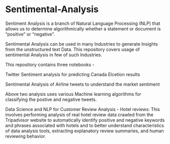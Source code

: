 # Sentimental-Analysis

Sentiment Analysis is a branch of Natural Language Processing (NLP) that allows us to
determine algorithmically whether a statement or document is “positive” or “negative”.

Sentimental Analysis can be used in many Industries to generate Insights from the unstructured text Data. This repository covers usage of  sentimental Analysis in few of such Industries.

This repository contains three notebooks - 

  Twitter Sentiment analysis for predicting Canada Elcetion results

  Sentimental Analysis of Airline tweets to understand the market sentiment

Above two analysis uses various Machine learning algorithms for classifying the postive and negative tweets.

Data Science and NLP for Customer Review Analysis - Hotel reviews: This involves performing analysis of real hotel review data crawled from the Tripadvisor website to automatically identify positive and negative keywords and phrases associated with hotels and to better understand characteristics of data analysis tools, extracting explanatory review summaries, and human reviewing behavior.

